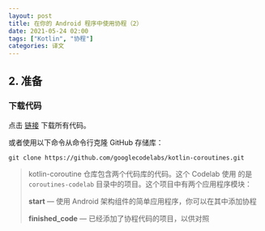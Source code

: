 ```yaml
---
layout: post
title: 在你的 Android 程序中使用协程（2）
date: 2021-05-24 02:00
tags: ["Kotlin", "协程"]
categories: 译文
---
```


## 2. 准备

### 下载代码

点击 [链接](https://github.com/googlecodelabs/kotlin-coroutines/archive/master.zip) 下载所有代码。

或者使用以下命令从命令行克隆 GitHub 存储库：

```
git clone https://github.com/googlecodelabs/kotlin-coroutines.git
```

>kotlin-coroutine 仓库包含两个代码库的代码。这个 Codelab 使用 的是 `coroutines-codelab` 目录中的项目。这个项目中有两个应用程序模块：
>
>**start** — 使用 Android 架构组件的简单应用程序，你可以在其中添加协程
>
>**finished_code** — 已经添加了协程代码的项目，以供对照